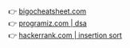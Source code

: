 :point_right: [bigocheatsheet.com](https://www.bigocheatsheet.com/)  
:point_right: [programiz.com | dsa](https://www.programiz.com/dsa)  
:point_right: [hackerrank.com | insertion sort](https://www.hackerrank.com/challenges/insertionsort2/problem)
